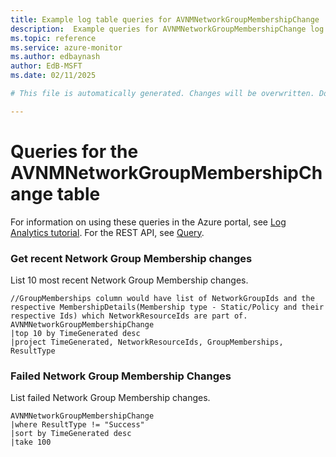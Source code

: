 ```yaml
---
title: Example log table queries for AVNMNetworkGroupMembershipChange
description:  Example queries for AVNMNetworkGroupMembershipChange log table
ms.topic: reference
ms.service: azure-monitor
ms.author: edbaynash
author: EdB-MSFT
ms.date: 02/11/2025

# This file is automatically generated. Changes will be overwritten. Do not change this file directly. 

---
```


# Queries for the AVNMNetworkGroupMembershipChange table

For information on using these queries in the Azure portal, see [Log Analytics tutorial](/azure/azure-monitor/logs/log-analytics-tutorial). For the REST API, see [Query](/rest/api/loganalytics/query).


### Get recent Network Group Membership changes  


List 10 most recent Network Group Membership changes.  

```query
//GroupMemberships column would have list of NetworkGroupIds and the respective MembershipDetails(Membership type - Static/Policy and their respective Ids) which NetworkResourceIds are part of.
AVNMNetworkGroupMembershipChange
|top 10 by TimeGenerated desc
|project TimeGenerated, NetworkResourceIds, GroupMemberships, ResultType

```



### Failed Network Group Membership Changes  


List failed Network Group Membership changes.  

```query
AVNMNetworkGroupMembershipChange
|where ResultType != "Success"
|sort by TimeGenerated desc
|take 100

```

